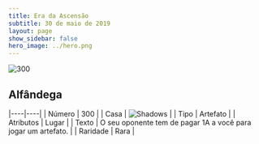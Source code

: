 ```yaml
---
title: Era da Ascensão
subtitle: 30 de maio de 2019
layout: page
show_sidebar: false
hero_image: ../hero.png
---
```


![300](https://cdn.keyforgegame.com/media/card_front/pt/435_300_CV65P6G2VCGC_pt.png)

## Alfândega

|----|----|
| Número | 300 |
| Casa | ![Shadows](https://archonarcana.com/images/thumb/e/ee/Shadows.png/22px-Shadows.png "Sombras") |
| Tipo | Artefato |
| Atributos | Lugar |
| Texto | O seu oponente tem de pagar 1A a você para jogar um artefato. |
| Raridade | Rara |
